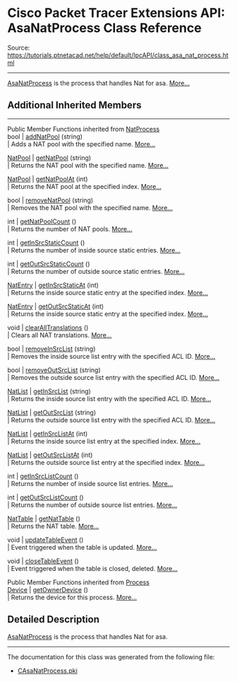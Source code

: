 # Cisco Packet Tracer Extensions API: AsaNatProcess Class Reference

Source: https://tutorials.ptnetacad.net/help/default/IpcAPI/class_asa_nat_process.html

---

[AsaNatProcess](class_asa_nat_process.html "AsaNatProcess is the process that handles Nat for asa.") is the process that handles Nat for asa. [More...](class_asa_nat_process.html#details)

##  Additional Inherited Members  
  
---  
Public Member Functions inherited from [NatProcess](class_nat_process.html)  
bool | [addNatPool](class_nat_process.html#aa93cdc94dfe5b63429dc92d9edd6f651) (string)  
| Adds a NAT pool with the specified name. [More...](class_nat_process.html#aa93cdc94dfe5b63429dc92d9edd6f651)  
  
[NatPool](struct_nat_pool.html) | [getNatPool](class_nat_process.html#ae11cd3176c8e2d8bf69e94b0881efe7f) (string)  
| Returns the NAT pool with the specified name. [More...](class_nat_process.html#ae11cd3176c8e2d8bf69e94b0881efe7f)  
  
[NatPool](struct_nat_pool.html) | [getNatPoolAt](class_nat_process.html#a27f9747cf9e0a2f40c8df392bac87f06) (int)  
| Returns the NAT pool at the specified index. [More...](class_nat_process.html#a27f9747cf9e0a2f40c8df392bac87f06)  
  
bool | [removeNatPool](class_nat_process.html#af823055efb58d2aa6707edef57473675) (string)  
| Removes the NAT pool with the specified name. [More...](class_nat_process.html#af823055efb58d2aa6707edef57473675)  
  
int | [getNatPoolCount](class_nat_process.html#a7d837f53976445e6b6108ca8f3ebf179) ()  
| Returns the number of NAT pools. [More...](class_nat_process.html#a7d837f53976445e6b6108ca8f3ebf179)  
  
int | [getInSrcStaticCount](class_nat_process.html#a654c1d261bd66da96b3db003aac2ede2) ()  
| Returns the number of inside source static entries. [More...](class_nat_process.html#a654c1d261bd66da96b3db003aac2ede2)  
  
int | [getOutSrcStaticCount](class_nat_process.html#a19ee96f832e2f2645b57677f22340355) ()  
| Returns the number of outside source static entries. [More...](class_nat_process.html#a19ee96f832e2f2645b57677f22340355)  
  
[NatEntry](struct_nat_entry.html) | [getInSrcStaticAt](class_nat_process.html#ab93d459865a45e39e8e85829186ebf72) (int)  
| Returns the inside source static entry at the specified index. [More...](class_nat_process.html#ab93d459865a45e39e8e85829186ebf72)  
  
[NatEntry](struct_nat_entry.html) | [getOutSrcStaticAt](class_nat_process.html#ad45ddcc9cfbbdfc26c26c10481e99ea8) (int)  
| Returns the inside source static entry at the specified index. [More...](class_nat_process.html#ad45ddcc9cfbbdfc26c26c10481e99ea8)  
  
void | [clearAllTranslations](class_nat_process.html#a4b4710e90f546354bc7cb6e602247153) ()  
| Clears all NAT translations. [More...](class_nat_process.html#a4b4710e90f546354bc7cb6e602247153)  
  
bool | [removeInSrcList](class_nat_process.html#a21fe7e531aace9a06a3f7ae949bb0aea) (string)  
| Removes the inside source list entry with the specified ACL ID. [More...](class_nat_process.html#a21fe7e531aace9a06a3f7ae949bb0aea)  
  
bool | [removeOutSrcList](class_nat_process.html#afbb9f15d0ed3a83106de0f470f329ebd) (string)  
| Removes the outside source list entry with the specified ACL ID. [More...](class_nat_process.html#afbb9f15d0ed3a83106de0f470f329ebd)  
  
[NatList](struct_nat_list.html) | [getInSrcList](class_nat_process.html#ab40fdda6e78eaddb06127537f84e84ec) (string)  
| Returns the inside source list entry with the specified ACL ID. [More...](class_nat_process.html#ab40fdda6e78eaddb06127537f84e84ec)  
  
[NatList](struct_nat_list.html) | [getOutSrcList](class_nat_process.html#aa1b95328e2508117afd159e0e2b36116) (string)  
| Returns the outside source list entry with the specified ACL ID. [More...](class_nat_process.html#aa1b95328e2508117afd159e0e2b36116)  
  
[NatList](struct_nat_list.html) | [getInSrcListAt](class_nat_process.html#a847151199f629087ab84921b66d45bc2) (int)  
| Returns the inside source list entry at the specified index. [More...](class_nat_process.html#a847151199f629087ab84921b66d45bc2)  
  
[NatList](struct_nat_list.html) | [getOutSrcListAt](class_nat_process.html#ab3d14e250626443d65e76fadd5ed91c7) (int)  
| Returns the outside source list entry at the specified index. [More...](class_nat_process.html#ab3d14e250626443d65e76fadd5ed91c7)  
  
int | [getInSrcListCount](class_nat_process.html#ac6c864d9dcaf36ea3e9cb802d7d35527) ()  
| Returns the number of inside source list entries. [More...](class_nat_process.html#ac6c864d9dcaf36ea3e9cb802d7d35527)  
  
int | [getOutSrcListCount](class_nat_process.html#a0cfb9c70e846b0e94acf8fd92d6e7688) ()  
| Returns the number of outside source list entries. [More...](class_nat_process.html#a0cfb9c70e846b0e94acf8fd92d6e7688)  
  
[NatTable](struct_nat_table.html) | [getNatTable](class_nat_process.html#a8a8a9248567126df34a05922d7aa55af) ()  
| Returns the NAT table. [More...](class_nat_process.html#a8a8a9248567126df34a05922d7aa55af)  
  
void | [updateTableEvent](class_nat_process.html#a9e0addd301caec78b4a22d4cf1ffd15b) ()  
| Event triggered when the table is updated. [More...](class_nat_process.html#a9e0addd301caec78b4a22d4cf1ffd15b)  
  
void | [closeTableEvent](class_nat_process.html#ac86366987488dc26ae84773b2483fc4e) ()  
| Event triggered when the table is closed, deleted. [More...](class_nat_process.html#ac86366987488dc26ae84773b2483fc4e)  
  
Public Member Functions inherited from [Process](class_process.html)  
[Device](class_device.html) | [getOwnerDevice](class_process.html#a9cc34f553b0325e0f4074301fd36b77b) ()  
| Returns the device for this process. [More...](class_process.html#a9cc34f553b0325e0f4074301fd36b77b)  
  
  
## Detailed Description

[AsaNatProcess](class_asa_nat_process.html "AsaNatProcess is the process that handles Nat for asa.") is the process that handles Nat for asa. 

* * *

The documentation for this class was generated from the following file:

  * [CAsaNatProcess.pki](_c_asa_nat_process_8pki.html)


